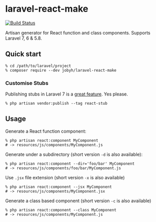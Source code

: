 # laravel-react-make
[![Build Status](https://travis-ci.com/jobyh/laravel-react-make.svg?branch=main)](https://travis-ci.com/jobyh/laravel-react-make)

Artisan generator for React function and class components. Supports Laravel 7, 6 &amp; 5.8.

## Quick start

```
% cd /path/to/laravel/project
% composer require --dev jobyh/laravel-react-make
```

### Customise Stubs

Publishing stubs in Laravel 7 is a [great feature](https://laravel.com/docs/7.x/artisan#stub-customization).
Yes please.

```
% php artisan vendor:publish --tag react-stub
```

## Usage

Generate a React function component:

```
% php artisan react:component MyComponent
# -> resources/js/components/MyComponent.js
```

Generate under a subdirectory (short version `-d` is also available):

```
% php artisan react:component --dir='foo/bar' MyComponent
# -> resources/js/components/foo/bar/MyComponent.js
```

Use `.jsx` file extension (short version `-x` is also available)

```
% php artisan react:component --jsx MyComponent
# -> resources/js/components/MyComponent.jsx
```

Generate a class based component (short version `-c` is also available)
```
% php artisan react:component --class MyComponent
# -> resources/js/components/MyComponent.js
```
